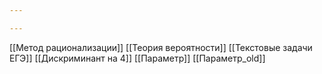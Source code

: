 ```yaml
---

---
```

[[Метод рационализации]]
[[Теория вероятности]]
[[Текстовые задачи ЕГЭ]]
[[Дискриминант на 4]]
[[Параметр]]
[[Параметр_old]]
